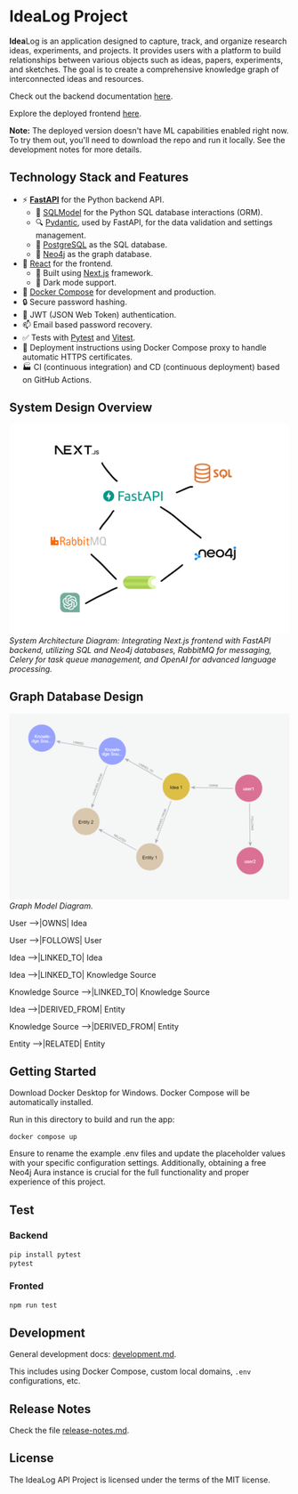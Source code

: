 # IdeaLog Project
**Idea**Log  is an application designed to capture, track, and organize research ideas, experiments, and projects. It provides users with a platform to build relationships between various objects such as ideas, papers, experiments, and sketches. The goal is to create a comprehensive knowledge graph of interconnected ideas and resources.

Check out the backend documentation [here](https://idealog-backend-f4da4e49a677.herokuapp.com/docs).

Explore the deployed frontend [here](https://idealog-frontend-97cf882a694a.herokuapp.com/).

**Note:** The deployed version doesn't have ML capabilities enabled right now. To try them out, you'll need to download the repo and run it locally. See the development notes for more details.

## Technology Stack and Features

- ⚡ [**FastAPI**](https://fastapi.tiangolo.com) for the Python backend API.
    - 🧰 [SQLModel](https://sqlmodel.tiangolo.com) for the Python SQL database interactions (ORM).
    - 🔍 [Pydantic](https://docs.pydantic.dev), used by FastAPI, for the data validation and settings management.
    - 💾 [PostgreSQL](https://www.postgresql.org) as the SQL database.
    - 🛜 [Neo4j](https://neo4j.com/) as the graph database.
- 🚀 [React](https://react.dev) for the frontend.
    - 💃 Built using [Next.js](https://nextjs.org/) framework.
    - 🦇 Dark mode support.
- 🐋 [Docker Compose](https://www.docker.com) for development and production.
- 🔒 Secure password hashing.
- 🔑 JWT (JSON Web Token) authentication.
- 📫 Email based password recovery.
- ✅ Tests with [Pytest](https://pytest.org) and [Vitest](https://vitest.dev/).
- 🚢 Deployment instructions using Docker Compose proxy to handle automatic HTTPS certificates.
- 🏭 CI (continuous integration) and CD (continuous deployment) based on GitHub Actions.

## System Design Overview

![Components Diagram](img/SystemOverview.png)
*System Architecture Diagram: Integrating Next.js frontend with FastAPI backend, utilizing SQL and Neo4j databases, RabbitMQ for messaging, Celery for task queue management, and OpenAI for advanced language processing.*

## Graph Database Design

![Components Diagram](img/GraphModel.png)
*Graph Model Diagram.*

User -->|OWNS| Idea

User -->|FOLLOWS| User

Idea -->|LINKED_TO| Idea

Idea -->|LINKED_TO| Knowledge Source

Knowledge Source -->|LINKED_TO| Knowledge Source

Idea -->|DERIVED_FROM| Entity

Knowledge Source -->|DERIVED_FROM| Entity

Entity -->|RELATED| Entity

## Getting Started
Download Docker Desktop for Windows. Docker Compose will be automatically installed.

Run in this directory to build and run the app:

```
docker compose up
```
Ensure to rename the example .env files and update the placeholder values with your specific configuration settings. Additionally, obtaining a free Neo4j Aura instance is crucial for the full functionality and proper experience of this project.

## Test

### Backend
```
pip install pytest
pytest
```

### Fronted

```
npm run test
```

## Development
General development docs: [development.md](./development.md).

This includes using Docker Compose, custom local domains, `.env` configurations, etc.

## Release Notes

Check the file [release-notes.md](./release-notes.md).

## License

The IdeaLog API Project is licensed under the terms of the MIT license.